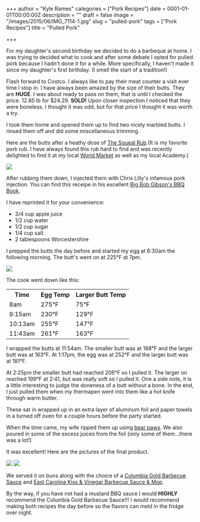 +++
author = "Kyle Rames"
categories = ["Pork Recipes"]
date = 0001-01-01T00:00:00Z
description = ""
draft = false
image = "/images/2015/06/IMG_7114-1.jpg"
slug = "pulled-pork"
tags = ["Pork Recipes"]
title = "Pulled Pork"

+++

For my daughter's second birthday we decided to do a barbeque at home. I was trying to decided what to cook and after some debate I opted for pulled pork because I hadn't done it for a while. More specifically, I haven't made it since my daughter's first birthday. (I smell the start of a tradition!)

Flash forward to Costco. I always like to pay their meat counter a visit ever time I stop in. I have always been amazed by the size of their butts. They are **HUGE**. I was about ready to pass on them, that is until I  checked the price. 12.85 lb for $24.29. **SOLD!** Upon closer inspection I noticed that they were boneless. I thought it was odd, but for that price I thought it was worth a try.

I took them home and opened them up to find two nicely marbled butts. I rinsed them off and did some miscellaneous trimming.

Here are the butts after a heathy dose of [The Squeal Rub](http://www.thekansascitybbqstore.com/products/cowtown-the-squeal-hog-rub).(It is my favorite pork rub. I have always found this rub hard to find and was recently delighted to find it at my local [World Market](http://www.worldmarket.com/product/cowtown-squeal-hog-rub.do) as well as my local Academy.)

![](/content/images/2015/06/IMG_7011.jpg)

After rubbing them down, I injected them with Chris Lilly's infamous pork injection. You can find this receipe in his excellent [Big Bob Gibson's BBQ Book](http://www.amazon.com/Big-Bob-Gibsons-BBQ-Book/dp/0307408116/ref=tmm_pap_swatch_0?_encoding=UTF8&sr=&qid=). 

I have reprinted it for your convenience:

* 3/4 cup apple juice
* 1/2 cup water
* 1/2 cup sugar
* 1/4 cup salt
* 2 tablespoons Worcestershire

I prepped the butts the day before and started my egg at 6:30am the following morning. The butt's went on at 225°F at 7pm.

![](/content/images/2015/06/IMG_7017.jpg)

The cook went down like this:

<table>
<tr><th>Time</th><th>Egg Temp</th><th>Larger Butt Temp</th></tr>
<tr><td>8am</td><td>275°F</td></td><td>75°F</td></tr>
<tr><td>9:15am</td><td>230°F</td><td>129°F</td></tr>
<tr><td>10:13am</td><td>255°F</td><td>147°F</td></tr>
<tr><td>11:43am</td><td>261°F</td><td>163°F</td></tr>
</table>

I wrapped the butts at 11:54am. The smaller butt was at 168°F and the larger butt was at 163°F. At 1:17pm, the egg was at 252°F and the larger butt was at 181°F.

At 2:25pm the smaller butt had reached 206°F so I pulled it. The larger on reached 199°F at 2:41, but was really soft so I pulled it. One a side note, it is a little interesting to judge the doneness of a butt without a bone. In the end, I just pulled them when my thermapen went into them like a hot knife through warm butter.

These sat in wrapped up in an extra layer of aluminum foil and paper towels in a turned off oven for a couple hours before the party started.

When the time came, my wife ripped them up using [bear paws](http://www.amazon.com/Bear-Paw-Products-Inc-11001/dp/B003IWI66W/ref=sr_1_2?s=books&ie=UTF8&qid=1435781009&sr=8-2&keywords=bearpaws+bbq). We also poured in some of the excess juices from the foil (only some of them...there was a lot!)

It was excellent! Here are the pictures of the final product.

![](/content/images/2015/06/IMG_7117.jpg)
![](/content/images/2015/06/IMG_7114.jpg)

We served it on buns along with the choice of a [Columbia Gold Barbecue Sauce](http://amazingribs.com/recipes/BBQ_sauces/south_carolina_mustard_BBQ_sauce.html) and [East Carolina Kiss & Vinegar Barbecue Sauce & Mop](http://amazingribs.com/recipes/BBQ_sauces/east_carolina_BBQ_sauce.html). 

By the way, if you have not had a mustard BBQ sauce I would **HIGHLY** recommend the Columbia Gold Barbecue Sauce!!! I would recommend making both recipes the day before so the flavors can meld in the fridge over night.